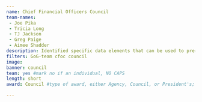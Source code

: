 ```yaml
---
name: Chief Financial Officers Council
team-names: 
 - Joe Pika
 - Tricia Long
 - TJ Jackson
 - Greg Paige
 - Aimee Shadder
description: Identified specific data elements that can be used to pre-check federal payment eligibility criteria. Their work revealed root causes of improper payments, allowing agencies to implement process improvements to save taxpayers money.
filters: GoG-team cfoc council
image: 
banner: council
team: yes #mark no if an individual, NO CAPS 
length: short
award: Council #type of award, either Agency, Council, or President's; this is case sensitive so make sure to match the options listed exactly. This section generates the format of the card

---
```

